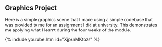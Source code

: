 ## Graphics Project 

Here is a simple graphics scene that I made using a simple codebase that was provided to me for an assignment I did at university. 
This demonstrates me applying what I learnt during the four weeks of the module. 

{% include youtube.html id="XjpsnMKtozs" %}


